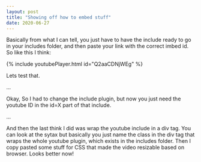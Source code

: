 ```yaml
---
layout: post
title: "Showing off how to embed stuff"
date: 2020-06-27
---
```


Basically from what I can tell, you just have to have the include ready to go in your includes folder, and then paste your link with the correct imbed id. So like this I think:

{% include youtubePlayer.html id="Q2aaCDNjWEg" %}

Lets test that.

...

Okay, So I had to change the include plugin, but now you just need the youtube ID in the id=X part of that include. 

...

And then the last think I did was wrap the youtube include in a div tag. You can look at the sytax but basically you just name the class in the div tag that wraps the whole youtube plugin, which exists in the includes folder. Then I copy pasted some stuff for CSS that made the video resizable based on browser. Looks better now!